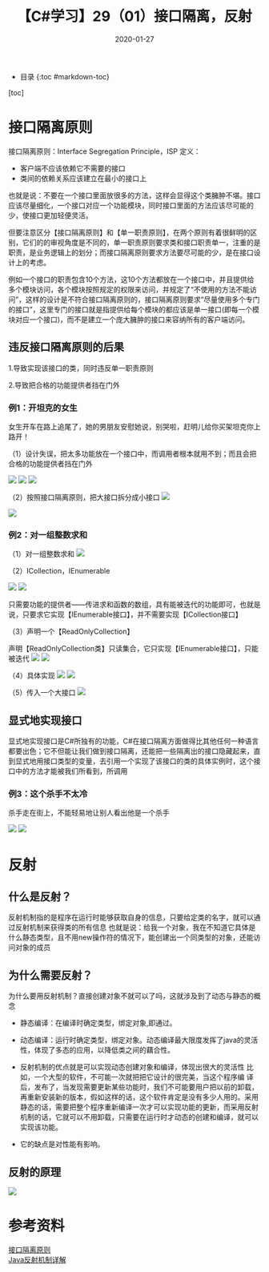 ﻿---
layout: post
title: 【C#学习】29（01）接口隔离，反射
category: Csharp
date: 2020-01-27
---
* 目录
{:toc #markdown-toc}

[toc]
# 接口隔离原则
接口隔离原则：Interface  Segregation Principle，ISP
定义：
 - 客户端不应该依赖它不需要的接口
 - 类间的依赖关系应该建立在最小的接口上

也就是说：不要在一个接口里面放很多的方法，这样会显得这个类臃肿不堪。接口应该尽量细化，一个接口对应一个功能模块，同时接口里面的方法应该尽可能的少，使接口更加轻便灵活。

但要注意区分【接口隔离原则】和【单一职责原则】，在两个原则有着很鲜明的区别，它们的的审视角度是不同的，单一职责原则要求类和接口职责单一，注重的是职责，是业务逻辑上的划分；而接口隔离原则要求方法要尽可能的少，是在接口设计上的考虑。

例如一个接口的职责包含10个方法，这10个方法都放在一个接口中，并且提供给多个模块访问，各个模块按照规定的权限来访问，并规定了“不使用的方法不能访问”，这样的设计是不符合接口隔离原则的，接口隔离原则要求“尽量使用多个专门的接口”，这里专门的接口就是指提供给每个模块的都应该是单一接口(即每一个模块对应一个接口)，而不是建立一个庞大臃肿的接口来容纳所有的客户端访问。

## 违反接口隔离原则的后果
1.导致实现该接口的类，同时违反单一职责原则

2.导致把合格的功能提供者挡在门外

### 例1：开坦克的女生
女生开车在路上追尾了，她的男朋友安慰她说，别哭啦，赶明儿给你买架坦克你上路开！

（1）设计失误，把太多功能放在一个接口中，而调用者根本就用不到；而且会把合格的功能提供者挡在门外

![](https://raw.githubusercontent.com/QinyuGuo-Pot/blog-img/main/20240402193034.png)
![](https://raw.githubusercontent.com/QinyuGuo-Pot/blog-img/main/20240402193109.png)
![](https://raw.githubusercontent.com/QinyuGuo-Pot/blog-img/main/20240402193120.png)

（2）按照接口隔离原则，把大接口拆分成小接口
![](https://raw.githubusercontent.com/QinyuGuo-Pot/blog-img/main/20240402193135.png)

![](https://raw.githubusercontent.com/QinyuGuo-Pot/blog-img/main/20240402193147.png)

### 例2：对一组整数求和
（1）对一组整数求和
![](https://raw.githubusercontent.com/QinyuGuo-Pot/blog-img/main/20240402193205.png)

（2）ICollection，IEnumerable

![](https://raw.githubusercontent.com/QinyuGuo-Pot/blog-img/main/20240402193218.png)
![](https://raw.githubusercontent.com/QinyuGuo-Pot/blog-img/main/20240402193227.png)

只需要功能的提供者——传进求和函数的数组，具有能被迭代的功能即可，也就是说，只要求它实现【IEnumerable接口】，并不需要实现【ICollection接口】

（3）声明一个【ReadOnlyCollection】

声明【ReadOnlyCollection类】只读集合，它只实现【IEnumerable接口】，只能被迭代
![](https://raw.githubusercontent.com/QinyuGuo-Pot/blog-img/main/20240402193248.png)
![](https://raw.githubusercontent.com/QinyuGuo-Pot/blog-img/main/20240402193257.png)

（4）具体实现
![](https://raw.githubusercontent.com/QinyuGuo-Pot/blog-img/main/20240402193308.png)
![](https://raw.githubusercontent.com/QinyuGuo-Pot/blog-img/main/20240402193318.png)

（5）传入一个大接口
![](https://raw.githubusercontent.com/QinyuGuo-Pot/blog-img/main/20240402193330.png)

## 显式地实现接口
显式地实现接口是C#所独有的功能，C#在接口隔离方面做得比其他任何一种语言都要出色；它不但能让我们做到接口隔离，还能把一些隔离出的接口隐藏起来，直到显式地用接口类型的变量，去引用一个实现了该接口的类的具体实例时，这个接口中的方法才能被我们所看到，所调用

### 例3：这个杀手不太冷
杀手走在街上，不能轻易地让别人看出他是一个杀手

![](https://raw.githubusercontent.com/QinyuGuo-Pot/blog-img/main/20240402193344.png)
![](https://raw.githubusercontent.com/QinyuGuo-Pot/blog-img/main/20240402193353.png)

# 反射
## 什么是反射？
反射机制指的是程序在运行时能够获取自身的信息，只要给定类的名字，就可以通过反射机制来获得类的所有信息
也就是说：给我一个对象，我在不知道它具体是什么静态类型，且不用new操作符的情况下，能创建出一个同类型的对象，还能访问对象的成员

## 为什么需要反射？
 为什么要用反射机制？直接创建对象不就可以了吗，这就涉及到了动态与静态的概念

   - 静态编译：在编译时确定类型，绑定对象,即通过。 
   - 动态编译：运行时确定类型，绑定对象。动态编译最大限度发挥了java的灵活性，体现了多态的应用，以降低类之间的藕合性。 
   
 - 反射机制的优点就是可以实现动态创建对象和编译，体现出很大的灵活性
    比如，一个大型的软件，不可能一次就把把它设计的很完美，当这个程序编 译后，发布了，当发现需要更新某些功能时，我们不可能要用户把以前的卸载，再重新安装新的版本，假如这样的话，这个软件肯定是没有多少人用的。采用静态的话，需要把整个程序重新编译一次才可以实现功能的更新，而采用反射机制的话，它就可以不用卸载，只需要在运行时才动态的创建和编译，就可以实现该功能。 
  - 它的缺点是对性能有影响。
## 反射的原理
![](https://raw.githubusercontent.com/QinyuGuo-Pot/blog-img/main/20240402193444.png)

# 参考资料
[接口隔离原则](https://blog.csdn.net/king123456man/article/details/81626059)\
[Java反射机制详解](https://www.cnblogs.com/hechenhao/p/8039639.html)
